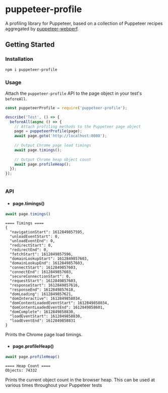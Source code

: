 # puppeteer-profile

A profiling library for Puppeteer, based on a collection of Puppeteer recipes aggregated by [puppeteer-webperf](https://github.com/addyosmani/puppeteer-webperf).

## Getting Started

### Installation

```
npm i puppeteer-profile
```

### Usage

Attach the `puppeteer-profile` API to the page object in your test's `beforeAll`.

```javascript
const puppeteerProfile = require('puppeteer-profile');

describe('Test', () => {
  beforeAll(async () => {
    // Attach profiling methods to the Puppeteer page object
    page = puppeteerProfile(page);
    await page.goto('http://localhost:8080');
    
    // Output Chrome page load timings
    await page.timings();
    
    // Output Chrome heap object count
    await page.profileHeap();
  });
});
  
```

### API

- #### page.timings()

```javascript
await page.timings()
```
```
==== Timings ====
{
  "navigationStart": 1612849857595,
  "unloadEventStart": 0,
  "unloadEventEnd": 0,
  "redirectStart": 0,
  "redirectEnd": 0,
  "fetchStart": 1612849857596,
  "domainLookupStart": 1612849857603,
  "domainLookupEnd": 1612849857603,
  "connectStart": 1612849857603,
  "connectEnd": 1612849857603,
  "secureConnectionStart": 0,
  "requestStart": 1612849857603,
  "responseStart": 1612849857616,
  "responseEnd": 1612849857618,
  "domLoading": 1612849857621,
  "domInteractive": 1612849858034,
  "domContentLoadedEventStart": 1612849858034,
  "domContentLoadedEventEnd": 1612849858601,
  "domComplete": 1612849858830,
  "loadEventStart": 1612849858830,
  "loadEventEnd": 1612849858831
}
```

Prints the Chrome page load timings.

- #### page.profileHeap()

```javascript
await page.profileHeap()
```
```
==== Heap Count ====
Objects: 74332
```

Prints the current object count in the browser heap. This can be used at various times throughout your Puppeteer tests 
